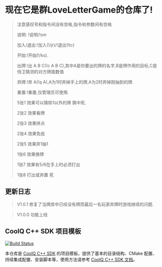 # 现在它是群LoveLetterGame的仓库了!

> 注意感叹号和指令间没有空格,指令和参数间有空格
> 
> 说明: !说明/!sm
> 
> 加入/退出:!加入(!/jr)/!退出(!tc)
> 
> 开始:!开始(!/ks).
> 
> 出牌:!出 A B C(!c A B C),其中A是你要出的牌的名字,B是牌作用的目标,C是侍卫猜测的对方牌面数值
> 
> 弃牌:!弃 A(!q A),A为1时弃掉手上的牌,A为2时弃掉刚抽到的牌.
> 
> 重置:!重置,仅管理员可使用.
> 
> 5张1 效果可以猜除1以外的牌 猜中死.
> 
> 2张2 效果看牌
> 
> 2张3 效果拼点
> 
> 2张4 效果免疫
> 
> 2张5 效果弃1抽1
> 
> 1张6 效果换牌
> 
> 1张7 效果有5/6在手上时必须打出
> 
> 1张8 打出或弃置 死


## 更新日志

> V1.0.1 修复了当牌库中已经没有牌而最后一名玩家弃牌时游戏继续的问题.

> V1.0.0 功能上线

## CoolQ C++ SDK 项目模板

[![Build Status](https://img.shields.io/appveyor/ci/richardchien/cqcppsdk-template.svg)](https://ci.appveyor.com/project/richardchien/cqcppsdk-template)

本仓库是 [CoolQ C++ SDK](https://github.com/cqmoe/cqcppsdk) 的项目模板，提供了基本的目录结构、CMake 配置、持续集成配置、安装脚本等，使用方法请参考 [CoolQ C++ SDK 文档](https://cqcppsdk.cqp.moe/)。
